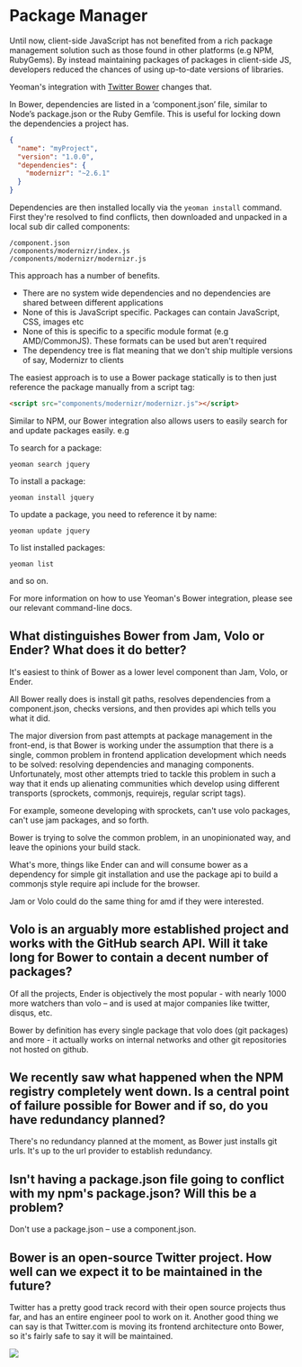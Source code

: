 # Package Manager

Until now, client-side JavaScript has not benefited from a rich package management solution such as those found in other platforms (e.g NPM, RubyGems). By instead maintaining packages of packages in client-side JS, developers reduced the chances of using up-to-date versions of libraries.

Yeoman's integration with [Twitter Bower](http://github.com/twitter/bower) changes that.

In Bower, dependencies are listed in a ‘component.json’ file, similar to Node’s package.json or the Ruby Gemfile. This is useful for locking down the dependencies a project has.


```json
{
  "name": "myProject",
  "version": "1.0.0",
  "dependencies": {
    "modernizr": "~2.6.1"
  }
}
```

Dependencies are then installed locally via the `yeoman install` command. First they're resolved to find conflicts, then downloaded and unpacked in a local sub dir called components:

    /component.json
    /components/modernizr/index.js
    /components/modernizr/modernizr.js

This approach has a number of benefits.

* There are no system wide dependencies and no dependencies are shared between different applications
* None of this is JavaScript specific. Packages can contain JavaScript, CSS, images etc
* None of this is specific to a specific module format (e.g AMD/CommonJS). These formats can be used but aren't required
* The dependency tree is flat meaning that we don't ship multiple versions of say, Modernizr to clients


The easiest approach is to use a Bower package statically is to then just reference the package manually from a script tag:

```html
<script src="components/modernizr/modernizr.js"></script>
```

Similar to NPM, our Bower integration also allows users to easily search for and update packages easily. e.g

To search for a package:

    yeoman search jquery

To install a package:

    yeoman install jquery

To update a package, you need to reference it by name:

    yeoman update jquery

To list installed packages:

    yeoman list

and so on.

For more information on how to use Yeoman's Bower integration, please see our relevant command-line docs.


## What distinguishes Bower from Jam, Volo or Ender? What does it do better?

It's easiest to think of Bower as a lower level component than Jam, Volo, or Ender.

All Bower really does is install git paths, resolves dependencies from a component.json, checks versions, and then provides api which tells you what it did.

The major diversion from past attempts at package management in the front-end, is that Bower is working under the assumption that there is a single, common problem in frontend application development which needs to be solved: resolving dependencies and managing components. Unfortunately, most other attempts tried to tackle this problem in such a way that it ends up alienating communities which develop using different transports (sprockets, commonjs, requirejs, regular script tags).

For example, someone developing with sprockets, can't use volo packages, can't use jam packages, and so forth.

Bower is trying to solve the common problem, in an unopinionated way, and leave the opinions your build stack.

What's more, things like Ender can and will consume bower as a dependency for simple git installation and use the package api to build a commonjs style require api include for the browser.

Jam or Volo could do the same thing for amd if they were interested.

## Volo is an arguably more established project and works with the GitHub search API. Will it take long for Bower to contain a decent number of packages?

Of all the projects, Ender is objectively the most popular - with nearly 1000 more watchers than volo – and is used at major companies like twitter, disqus, etc.

Bower by definition has every single package that volo does (git packages) and more - it actually works on internal networks and other git repositories not hosted on github.

## We recently saw what happened when the NPM registry completely went down. Is a central point of failure possible for Bower and if so, do you have redundancy planned?

There's no redundancy planned at the moment, as Bower just installs git urls. It's up to the url provider to establish redundancy.

## Isn't having a package.json file going to conflict with my npm's package.json? Will this be a problem?

Don't use a package.json – use a component.json.

## Bower is an open-source Twitter project. How well can we expect it to be maintained in the future?

Twitter has a pretty good track record with their open source projects thus far, and has an entire engineer pool to work on it. Another good thing we can say is that Twitter.com is moving its frontend architecture onto Bower, so it's fairly safe to say it will be maintained.

<img src="http://yeoman.io/assets/img/yeoman-005.png" class="character">